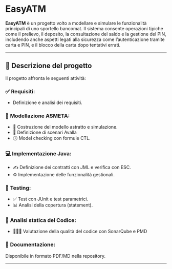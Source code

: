 
# EasyATM

**EasyATM** è un progetto volto a modellare e simulare le funzionalità principali di uno sportello bancomat. Il sistema consente operazioni tipiche come il prelievo, il deposito, la consultazione del saldo e la gestione del PIN, includendo anche aspetti legati alla sicurezza come l’autenticazione tramite carta e PIN, e il blocco della carta dopo tentativi errati.

---

## 📌 Descrizione del progetto
Il progetto affronta le seguenti attività:

### ✅ **Requisiti**: 

  * Definizione e analisi dei requisiti.

### 🧠 **Modellazione ASMETA**: 

  * 🤖 Costruzione del modello astratto e simulazione.
  * 📝 Definizione di scenari Avalla 
  * 🕒 Model checking con formule CTL.

### 💻 **Implementazione Java**:

  * ✍️ Definizione dei contratti con JML e verifica con ESC.
  * ⚙️ Implementazione delle funzionalità gestionali.

### 🧪 **Testing**:

  * ✅ Test con JUnit e test parametrici.
  * 📊 Analisi della copertura (statement).

### 🧬 **Analisi statica del Codice**: 

  * 👨🏼‍💻 Valutazione della qualità del codice con SonarQube e PMD

### 📂 **Documentazione**: 
Disponibile in formato PDF/MD nella repository.

---

